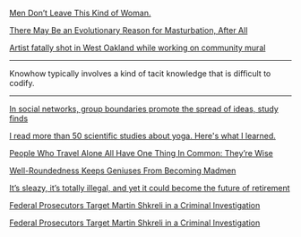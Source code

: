 <a href="http://www.elephantjournal.com/2015/08/men-dont-leave-this-kind-of-woman/" target="_blank">Men Don’t Leave This Kind of Woman.</a>

<a href="http://io9.com/there-may-be-an-evolutionary-reason-for-masturbation-a-1733543718" target="_blank">There May Be an Evolutionary Reason for Masturbation, After All</a>

<a href="http://www.mercurynews.com/crime-courts/ci_28895081/man-shot-and-wounded-west-oakland" target="_blank">Artist fatally shot in West Oakland while working on community mural</a>

---

Knowhow typically involves a kind of tacit knowledge that is difficult to codify.

---

<a href="http://phys.org/news/2015-06-social-networks-group-boundaries-ideas.html" target="_blank">In social networks, group boundaries promote the spread of ideas, study finds</a>

<a href="http://www.vox.com/2015/7/22/9012075/yoga-health-benefits-exercise-science" target="_blank">I read more than 50 scientific studies about yoga. Here's what I learned.</a>

<a href="http://elitedaily.com/life/travel-alone-wise/1131083/" target="_blank">People Who Travel Alone All Have One Thing In Common: They’re Wise</a>

<a href="http://bigthink.com/ideafeed/well-roundedness-keep-geniuses-from-becoming-madmen" target="_blank">Well-Roundedness Keeps Geniuses From Becoming Madmen</a>

<a href="http://www.washingtonpost.com/news/wonkblog/wp/2015/09/28/this-sleazy-and-totally-illegal-savings-scheme-may-be-the-future-of-retirement/" target="_blank">It’s sleazy, it’s totally illegal, and yet it could become the future of retirement</a>

<a href="http://www.newsweek.com/martin-shkreli-drug-manipulation-daraprim-retrophin-375416" target="_blank">Federal Prosecutors Target Martin Shkreli in a Criminal Investigation</a>

<a href="http://www.newsweek.com/martin-shkreli-drug-manipulation-daraprim-retrophin-375416" target="_blank">Federal Prosecutors Target Martin Shkreli in a Criminal Investigation</a>

